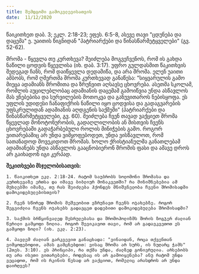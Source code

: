 ```yaml
---
title: შემდგომი გამოკვლევისათვის
date:  11/12/2020
---
```


წაიკითხეთ დაბ. 3; ეკლ. 2:18-23; ეფეს. 6:5-8, ასევე თავი "ცდუნება და დაცემა" ე. უაითის წიგნიდან "პატრიარქები და წინასწარმეტყველები" (გვ. 52-62).

შრომა - წყევლა თუ კურთხევა? შეიძლება მოგვეჩვენოს, რომ ის გახდა ნაწილი ცოდვის წყევლისა (იხ. დაბ. 3:17). უფრო გულდასმით წაკითხვის შედეგად ჩანს, რომ დაიწყევლა დედამიწა, და არა შრომა. ელენ უაითი ამბობს, რომ ღმერთმა შრომა კურთხევად განაწესა: "სიყვარულის გამო მიეცა ადამიანს შრომითა და ზრუნვით აღსავსე ცხოვრება. ასეთმა სკოლამ, რომლის აუცილებლობაც ადამიანის დაცემამ გამოიწვია უნდა ასწავლოს მას ვნებებისა და სურვილების მოთოკვა და განუვითაროს ნებისყოფა. ეს უფლის უდიდესი ჩანაფიქრის ნაწილი იყო ცოდვისა და გადაგვარების უფსკრულიდან ადამიანის აღდგენის საქმეში" (პატრიარქები და წინასწარმეტყველები, გვ. 60). შეიძლება ჩვენ თავად ვაქციეთ შრომა წყევლად მონოტონურობის, გადაღლილობის ან მისთვის ჩვენს ცხოვრებაში გადაჭარბებული როლის მინიჭების გამო. როგორ ვითარებაშიც არ უნდა ვიმყოფებოდეთ, უნდა ვისწავლოთ, რომ სათანადოდ მოვეკიდოთ შრომას. ხოლო ქრისტიანულმა განათლებამ ადამიანებს უნდა ასწავლოს გააცნობიერონ შრომის ფასი და ამავე დროს არ გაიხადონ იგი კერპად. 

**შეკითხვები მსჯელობისათვის:**

`1. წაიკითხეთ ეკლ. 2:18-24. რატომ საუბრობს სოლომონი შრომასა და კურთხევაზე ერთსა და იმავე ბიბლიურ მონაკვეთში? რა მინიშნებებია ამ მუხლებში იმაზე, თუ რას შეიძლება ჰქონდეს მნიშვნელობა ჩვენი შრომისადმი დამოკიდებულებისთვის?`

`2. ჩვენ სწორედ შრომის მეშვეობით ვზრუნავთ ჩვენს ოჯახებზე. როგორ შეგვიძლია ჩვენს ოჯახებს გადავცეთ დადებითი დამოკიდებულება შრომისადმი?`

`3. საქმის ბრწყინვალედ შესრულებასა და შრომოჰოლიზმს შორის ზოგჯერ ძალიან წვრილი გამყოფი ზოლია. როგორ შევიკავოთ თავი, რომ არ გადავკვეთოთ ეს გამყოფი ზოლი? (იხ. ეკლ. 2:23).`

`4. პავლემ ძალიან გარკვევით განაცხადა: "ვინაიდან, როცა თქვენთან ვიმყოფებოდით, ამას გამცნებდით: ვისაც შრომა არ სურს, ის ნუღარც ჭამს" (2თეს. 3:10). ეს პრინციპი, რა თქმა უნდა, ძალზედ გონივრულია. არსებობს თუ არა ისეთი ვითარებები, როდესაც ის არ გამოიყენება? ანუ რატომ უნდა ვეცადოთ, რომ ის რკინის წესად არ ვაქციოთ, რომელიც არასდროს არ უნდა დაირღვეს?`